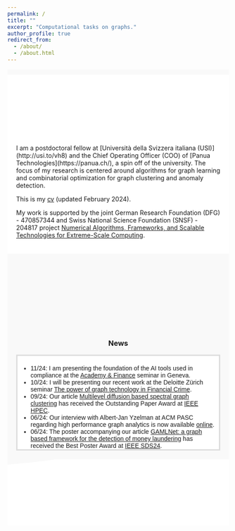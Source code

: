 ```yaml
---
permalink: /
title: ""
excerpt: "Computational tasks on graphs."
author_profile: true
redirect_from: 
  - /about/
  - /about.html
---
```


<!-- SVG Wave Separator -->
<div style="position: relative; height: 150px; overflow: hidden; background-color: #ffffff;">
  <svg xmlns="http://www.w3.org/2000/svg" viewBox="0 0 1440 320" style="position: absolute; top: -100px; width: 100%; height: auto;">
    <path fill="#f9f9f9" fill-opacity="1" d="M0,192L60,186.7C120,181,240,171,360,149.3C480,128,600,96,720,85.3C840,75,960,85,1080,96C1200,107,1320,117,1380,122.7L1440,128L1440,320L1380,320C1320,320,1200,320,1080,320C960,320,840,320,720,320C600,320,480,320,360,320C240,320,120,320,60,320L0,320Z"></path>
  </svg>
</div>

<!-- Content Section -->
<div style="background-color: #ffffff; padding: 20px;">
  I am a postdoctoral fellow at [Università della Svizzera italiana (USI)](http://usi.to/vh8) and the Chief Operating Officer (COO) of [Panua Technologies](https://panua.ch/), a spin off of the university.  
  The focus of my research is centered around algorithms for graph learning and combinatorial optimization for graph clustering and anomaly detection.  

  This is my [cv](http://DmsPas.github.io/files/CV_DPasadakis.pdf) (updated February 2024).  

  My work is supported by the joint German Research Foundation (DFG) - 470857344 and Swiss National Science Foundation (SNSF) - 204817 project [Numerical Algorithms, Frameworks, and Scalable Technologies for Extreme-Scale Computing](https://data.snf.ch/grants/grant/204817).
</div>

<!-- Wave Separator -->
<div style="position: relative; height: 150px; overflow: hidden; background-color: #f9f9f9;">
  <svg xmlns="http://www.w3.org/2000/svg" viewBox="0 0 1440 320" style="position: absolute; top: -100px; width: 100%; height: auto;">
    <path fill="#ffffff" fill-opacity="1" d="M0,32L60,42.7C120,53,240,75,360,96C480,117,600,139,720,149.3C840,160,960,160,1080,160C1200,160,1320,160,1380,160L1440,160L1440,0L1380,0C1320,0,1200,0,1080,0C960,0,840,0,720,0C600,0,480,0,360,0C240,0,120,0,60,0L0,0Z"></path>
  </svg>
</div>

<!-- News Section -->
<div style="background-color: #f9f9f9; padding: 20px;">
  <div style="text-align: center;">
    <h3>News</h3>
  </div>
  <div style="height: 200px; overflow-y: auto; background-color: #ffffff; padding: 6px; border: 3px solid #ddd; font-family: Arial, sans-serif; font-size: 14px;">
    <ul>
      <li>11/24: I am presenting the foundation of the AI tools used in compliance at the <a href="https://www.academyfinance.ch/artificial-intelligence-and-compliance-processes/" target="_blank">Academy & Finance</a> seminar in Geneva.</li>
      <li>10/24: I will be presenting our recent work at the Deloitte Zürich seminar <a href="https://mkto.deloitte.com/FY25-Q2-FA-EV-Graphaton-24-Zurich-CH_Registration-page-Social.html" target="_blank">The power of graph technology in Financial Crime</a>.</li>
      <li>09/24: Our article <a href="https://ieee-hpec.org/wp-content/uploads/2024/09/176.pdf" target="_blank">Multilevel diffusion based spectral graph clustering</a> has received the Outstanding Paper Award at <a href="https://ieee-hpec.org/" target="_blank">IEEE HPEC</a>.</li>
      <li>06/24: Our interview with Albert-Jan Yzelman at ACM PASC regarding high performance graph analytics is now available <a href="https://www.youtube.com/watch?v=wzn7zgDC4hs" target="_blank">online</a>.</li>
      <li>06/24: The poster accompanying our article <a href="https://ssl.lu.usi.ch/entityws/Allegati/3010824_638529309691881843.pdf" target="_blank">GAMLNet: a graph based framework for the detection of money laundering</a> has received the Best Poster Award at <a href="https://sds2024.ch/conference-program/" target="_blank">IEEE SDS24</a>.</li>
      <li>03/24: Our article <a href="https://dl.acm.org/doi/10.1145/3650108" target="_blank">Sparse Precision Matrix Estimation With SQUIC</a> is published in ACM Transactions on Mathematical Software.</li>
    </ul>
  </div>
</div>

<!-- Bottom Wave Separator -->
<div style="position: relative; height: 150px; overflow: hidden; background-color: #ffffff;">
  <svg xmlns="http://www.w3.org/2000/svg" viewBox="0 0 1440 320" style="position: absolute; top: -100px; width: 100%; height: auto;">
    <path fill="#f9f9f9" fill-opacity="1" d="M0,320L60,314.7C120,309,240,299,360,277.3C480,256,600,224,720,213.3C840,203,960,213,1080,213.3C1200,213,1320,203,1380,197.3L1440,192L1440,0L1380,0C1320,0,1200,0,1080,0C960,0,840,0,720,0C600,0,480,0,360,0C240,0,120,0,60,0L0,0Z"></path>
  </svg>
</div>
